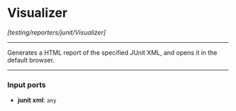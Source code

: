 # Visualizer

_[testing/reporters/junit/Visualizer]_

---

Generates a HTML report of the specified JUnit XML, and opens it in the default browser.<br>

---

### Input ports

* __junit xml__: ` any `

